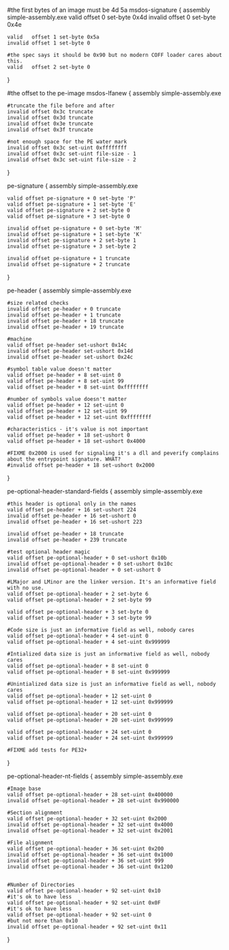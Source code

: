

#the first bytes of an image must be 4d 5a
msdos-signature {
	assembly simple-assembly.exe
	valid   offset 0 set-byte 0x4d
	invalid offset 0 set-byte 0x4e

	valid   offset 1 set-byte 0x5a
	invalid offset 1 set-byte 0

	#the spec says it should be 0x90 but no modern COFF loader cares about this.
	valid   offset 2 set-byte 0
}

#the offset to the pe-image
msdos-lfanew {
	assembly simple-assembly.exe

	#truncate the file before and after
	invalid offset 0x3c truncate
	invalid offset 0x3d truncate
	invalid offset 0x3e truncate
	invalid offset 0x3f truncate

	#not enough space for the PE water mark
	invalid offset 0x3c set-uint 0xffffffff 
	invalid offset 0x3c set-uint file-size - 1 
	invalid offset 0x3c set-uint file-size - 2
}

pe-signature {
	assembly simple-assembly.exe

	valid offset pe-signature + 0 set-byte 'P'	
	valid offset pe-signature + 1 set-byte 'E'	
	valid offset pe-signature + 2 set-byte 0
	valid offset pe-signature + 3 set-byte 0

	invalid offset pe-signature + 0 set-byte 'M'	
	invalid offset pe-signature + 1 set-byte 'K'	
	invalid offset pe-signature + 2 set-byte 1
	invalid offset pe-signature + 3 set-byte 2

	invalid offset pe-signature + 1 truncate
	invalid offset pe-signature + 2 truncate
}

pe-header {
	assembly simple-assembly.exe

	#size related checks
	invalid offset pe-header + 0 truncate
	invalid offset pe-header + 1 truncate
	invalid offset pe-header + 18 truncate
	invalid offset pe-header + 19 truncate

	#machine
	valid offset pe-header set-ushort 0x14c
	invalid offset pe-header set-ushort 0x14d
	invalid offset pe-header set-ushort 0x24c

	#symbol table value doesn't matter
	valid offset pe-header + 8 set-uint 0
	valid offset pe-header + 8 set-uint 99
	valid offset pe-header + 8 set-uint 0xffffffff

	#number of symbols value doesn't matter
	valid offset pe-header + 12 set-uint 0
	valid offset pe-header + 12 set-uint 99
	valid offset pe-header + 12 set-uint 0xffffffff

	#characteristics - it's value is not important
	valid offset pe-header + 18 set-ushort 0
	valid offset pe-header + 18 set-ushort 0x4000

	#FIXME 0x2000 is used for signaling it's a dll and peverify complains about the entrypoint signature. WHAT?
	#invalid offset pe-header + 18 set-ushort 0x2000
}

pe-optional-header-standard-fields {
	assembly simple-assembly.exe

	#this header is optional only in the names
	valid offset pe-header + 16 set-ushort 224
	invalid offset pe-header + 16 set-ushort 0
	invalid offset pe-header + 16 set-ushort 223

	invalid offset pe-header + 18 truncate
	invalid offset pe-header + 239 truncate

	#test optional header magic
	valid offset pe-optional-header + 0 set-ushort 0x10b
	invalid offset pe-optional-header + 0 set-ushort 0x10c
	invalid offset pe-optional-header + 0 set-ushort 0

	#LMajor and LMinor are the linker version. It's an informative field with no use.
	valid offset pe-optional-header + 2 set-byte 6
	valid offset pe-optional-header + 2 set-byte 99

	valid offset pe-optional-header + 3 set-byte 0
	valid offset pe-optional-header + 3 set-byte 99
	
	#Code size is just an informative field as well, nobody cares
	valid offset pe-optional-header + 4 set-uint 0
	valid offset pe-optional-header + 4 set-uint 0x999999

	#Intialized data size is just an informative field as well, nobody cares
	valid offset pe-optional-header + 8 set-uint 0
	valid offset pe-optional-header + 8 set-uint 0x999999

	#Unintialized data size is just an informative field as well, nobody cares
	valid offset pe-optional-header + 12 set-uint 0
	valid offset pe-optional-header + 12 set-uint 0x999999

	valid offset pe-optional-header + 20 set-uint 0
	valid offset pe-optional-header + 20 set-uint 0x999999

	valid offset pe-optional-header + 24 set-uint 0
	valid offset pe-optional-header + 24 set-uint 0x999999

	#FIXME add tests for PE32+
}

pe-optional-header-nt-fields {
	assembly simple-assembly.exe

	#Image base
	valid offset pe-optional-header + 28 set-uint 0x400000
	invalid offset pe-optional-header + 28 set-uint 0x990000

	#Section alignment
	valid offset pe-optional-header + 32 set-uint 0x2000
	invalid offset pe-optional-header + 32 set-uint 0x4000
	invalid offset pe-optional-header + 32 set-uint 0x2001

	#File alignment
	valid offset pe-optional-header + 36 set-uint 0x200
	invalid offset pe-optional-header + 36 set-uint 0x1000
	invalid offset pe-optional-header + 36 set-uint 999
	invalid offset pe-optional-header + 36 set-uint 0x1200


	#Number of Directories
	valid offset pe-optional-header + 92 set-uint 0x10
	#it's ok to have less
	valid offset pe-optional-header + 92 set-uint 0x0F
	#it's ok to have less
	valid offset pe-optional-header + 92 set-uint 0
	#but not more than 0x10
	invalid offset pe-optional-header + 92 set-uint 0x11

}
